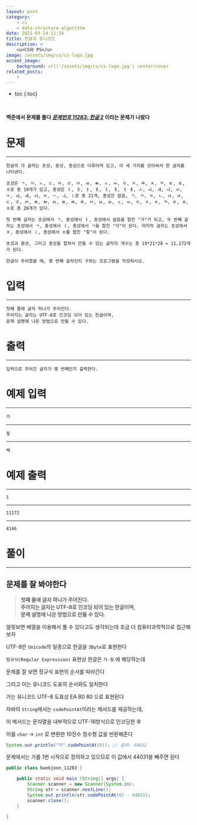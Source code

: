 ```yaml
---
layout: post
category:
    - cs
    - data-structure-algorithm
date: 2021-03-14 11:34
title: 한글과 유니코드
description: >
    <u>CS와 PS</u>  
image: /assets/img/cs/cs-logo.jpg
accent_image:
    background: url('/assets/img/cs/cs-logo.jpg') center/cover
related_posts:
    -
---
```


* toc
{:toc}

&nbsp;  

**백준에서 문제를 풀다 [_문제번호 11283: 한글 2_](https://www.acmicpc.net/problem/11283) 이라는 문제가 나왔다**

# **문제**

---

```
한글의 각 글자는 초성, 중성, 종성으로 이루어져 있고, 이 세 가지를 모아써서 한 글자를 나타낸다.

초성은 ㄱ, ㄲ, ㄴ, ㄷ, ㄸ, ㄹ, ㅁ, ㅂ, ㅃ, ㅅ, ㅆ, ㅇ, ㅈ, ㅉ, ㅊ, ㅋ, ㅌ, ㅍ, ㅎ로 총 19개가 있고, 중성은 ㅏ, ㅐ, ㅑ, ㅒ, ㅓ, ㅔ, ㅕ ㅖ, ㅗ, ㅘ, ㅙ, ㅚ, ㅛ, ㅜ, ㅝ, ㅞ, ㅟ, ㅠ, ㅡ, ㅢ, ㅣ로 총 21개, 종성은 없음, ㄱ, ㄲ, ㄳ, ㄴ, ㄵ, ㄶ, ㄷ, ㄹ, ㄺ, ㄻ, ㄼ, ㄽ, ㄾ, ㄿ, ㅀ, ㅁ, ㅂ, ㅄ, ㅅ, ㅆ, ㅇ, ㅈ, ㅊ, ㅋ, ㅌ, ㅍ, ㅎ로 총 28개가 있다.

첫 번째 글자는 초성에서 ㄱ, 중성에서 ㅏ, 종성에서 없음을 합친 "가"가 되고, 두 번째 글자는 초성에서 ㄱ, 중성에서 ㅏ, 종성에서 ㄱ을 합친 "각"이 된다. 마지막 글자는 초성에서 ㅎ, 중성에서 ㅣ, 종성에서 ㅎ를 합친 "힣"이 된다.

초성과 중성, 그리고 종성을 합쳐서 만들 수 있는 글자의 개수는 총 19*21*28 = 11,172개가 된다.

한글이 주어졌을 때, 몇 번째 글자인지 구하는 프로그램을 작성하시오.
```

# **입력**

---

```
첫째 줄에 글자 하나가 주어진다. 
주어지는 글자는 UTF-8로 인코딩 되어 있는 한글이며, 
문제 설명에 나온 방법으로 만들 수 있다.
```

# **출력**

---

```
입력으로 주어진 글자가 몇 번째인지 출력한다.
```

# **예제 입력**

---

```
가
```

---

```
힣
```

---

```
백
```

# **예제 출력**

---

```
1
```

---

```
11172
```

---

```
4146
```

# **풀이**

---

## **문제를 잘 봐야한다**

> **첫째 줄에 글자 하나가 주어진다.**  
> **주어지는 글자는 UTF-8로 인코딩 되어 있는 한글이며,**  
> **문제 설명에 나온 방법으로 만들 수 있다.**

얼핏보면 배열을 이용해서 풀 수 있다고도 생각되는데 조금 더 컴퓨터과학적으로 접근해보자

UTF-8은 `Unicode`의 일종으로 한글을 `3Byte`로 표현한다

`정규식(Regular Expression)` 표현상 한글은 `가-힣` 에 해당하는데

문제를 잘 보면 정규식 표현의 순서를 따라간다

그리고 이는 유니코드 도표의 순서와도 일치한다

가는 유니코드 UTF-8 도표상 EA B0 80 으로 표현된다

자바의 `String`에서는 `codePointAt`이라는 메서드를 제공하는데,

이 메서드는 문자열을 내부적으로 UTF-16방식으로 인코딩한 후

이를 `char` -> `int` 로 변환한 10진수 정수형 값을 반환해준다

```java
System.out.println("가".codePointAt(0)); // 출력: 44032
```

문제에서는 가를 1번 시작으로 정의하고 있으므로 이 값에서 44031을 빼주면 된다

```java
public class baekjoon_11283 {

    public static void main (String[] args) {
        Scanner scanner = new Scanner(System.in);
        String str = scanner.nextLine();
        System.out.println(str.codePointAt(0) - 44031);
        scanner.close();
    }

}
```